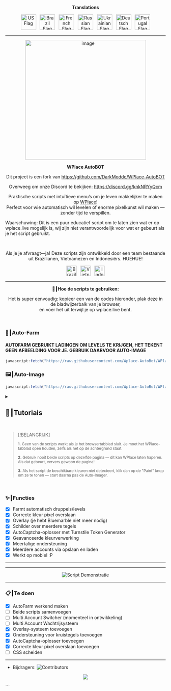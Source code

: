 <p align="center"><strong>Translations</strong></p>
<p align="center">
    <a href="../README.md"><img src="https://flagcdn.com/256x192/us.png" width="48" alt="US Flag"></a>
  &nbsp;
    <a href="ES.md"><img src="https://flagcdn.com/256x192/br.png" width="48" alt="Brazil Flag"></a>
  &nbsp;
    <a href="FR.md"><img src="https://flagcdn.com/256x192/fr.png" width="48" alt="French Flag"></a>
  &nbsp;
    <a href="RU.md"><img src="https://flagcdn.com/256x192/ru.png" width="48" alt="Russian Flag"></a>
  &nbsp;
    <a href="UK.md"><img src="https://flagcdn.com/256x192/ua.png" width="48" alt="Ukrainian Flag"></a>
  &nbsp;
    <a href="DE.md"><img src="https://flagcdn.com/256x192/de.png" width="48" alt="Deutsch Flag"></a>
  &nbsp;
    <a href="PT.md"><img src="https://flagcdn.com/256x192/pt.png" width="48" alt="Portugal Flag"></a>
</p>

---

<p align="center">
  <img width="379" height="376" alt="image" src="https://github.com/user-attachments/assets/c14ef2b5-e104-4526-9b17-23cb2abc9efe" />
</p>

<p align="center"><strong>WPlace AutoBOT</strong></p>
<p align="center">
  Dit project is een fork van <a href="https://github.com/DarkModde/WPlace-AutoBOT" target="_blank">https://github.com/DarkModde/WPlace-AutoBOT</a>
<p align="center">
  Overweeg om onze Discord te bekijken: <a href="https://discord.gg/knkNRYyQcm" target="_blank">https://discord.gg/knkNRYyQcm</a>
</p>
<p align="center">
  Praktische scripts met intuïtieve menu’s om je leven makkelijker te maken op <a href="https://wplace.live" target="_blank">WPlace</a>!<br>
  Perfect voor wie automatisch wil levelen of enorme pixelkunst wil maken — zonder tijd te verspillen.
  
  Waarschuwing: Dit is een puur educatief script om te laten zien wat er op wplace.live mogelijk is, wij zijn niet verantwoordelijk voor wat er gebeurt als je het script gebruikt.
</p>

<br>

<p align="center">
  Als je je afvraagt—ja! Deze scripts zijn ontwikkeld door een team bestaande uit Brazilianen, Vietnamezen en Indonesiërs. HUEHUE!</strong></sub>
  <p align="center">
  <img src="https://cdn.jsdelivr.net/gh/hjnilsson/country-flags/svg/br.svg" alt="Brazilië" width="32"/>
  &nbsp;
  <img src="https://cdn.jsdelivr.net/gh/hjnilsson/country-flags/svg/vn.svg" alt="Vietnam" width="32"/>
  &nbsp;
  <img src="https://cdn.jsdelivr.net/gh/hjnilsson/country-flags/svg/id.svg" alt="Indonesië" width="32"/>
</p>
</p>

---

<p align="center"><strong>🚀┃Hoe de scripts te gebruiken:</strong></p>

<p align="center">
  Het is super eenvoudig: kopieer een van de codes hieronder, plak deze in de bladwijzerbalk van je browser,<br>
  en voer het uit terwijl je op wplace.live bent.
</p>

<br>

### 🎯┃Auto-Farm
#### AUTOFARM GEBRUIKT LADINGEN OM LEVELS TE KRIJGEN, HET TEKENT GEEN AFBEELDING VOOR JE. GEBRUIK DAARVOOR AUTO-IMAGE

```js
javascript:fetch("https://raw.githubusercontent.com/Wplace-AutoBot/WPlace-AutoBOT/refs/heads/main/Auto-Farm.js").then(t=>t.text()).then(eval);
```

### 🖼️┃Auto-Image

```js
javascript:fetch("https://raw.githubusercontent.com/Wplace-AutoBot/WPlace-AutoBOT/refs/heads/main/Auto-Image.js").then(t=>t.text()).then(eval);
```

<details>
  <summary><h2>📖┃Tutoriais</h2></summary>

---

![Deel 1](https://i.imgur.com/yneG5if.png)

---

![Deel 2](https://i.imgur.com/ZRpU0wZ.png)

---

![Deel 3](https://i.imgur.com/lfjfcEw.png)

</details>

<br>

> \[!BELANGRIJK]
>
> <p><sub><strong>1.</strong> Geen van de scripts werkt als je het browsertabblad sluit. Je moet het WPlace-tabblad open houden, zelfs als het op de achtergrond staat.</sub></p>
> <p><sub><strong>2.</strong> Gebruik nooit beide scripts op dezelfde pagina — dit kan WPlace laten haperen. Als dat gebeurt, ververs gewoon de pagina!</sub></p>
> <p><sub><strong>3.</strong> Als het script de beschikbare kleuren niet detecteert, klik dan op de "Paint" knop om ze te tonen — start daarna pas de Auto-Imager.</sub></p>

<br>

### ✨┃Functies

* [x] Farmt automatisch druppels/levels
* [x] Correcte kleur pixel overslaan
* [x] Overlay (je hebt Bluemarble niet meer nodig)
* [x] Schilder over meerdere tegels
* [x] AutoCaptcha-oplosser met Turnstile Token Generator
* [x] Geavanceerde kleurverwerking
* [x] Meertalige ondersteuning
* [x] Meerdere accounts via opslaan en laden
* [x] Werkt op mobiel \:P

---

---

<p align="center">
  <img src="https://i.imgur.com/lyNQUsY.png" alt="Script Demonstratie"/>
</p>

---

### 📋┃Te doen

* [x] AutoFarm werkend maken
* [ ] Beide scripts samenvoegen
* [ ] Multi Account Switcher (momenteel in ontwikkeling)
* [ ] Multi Account Wachtrijsysteem
* [x] Overlay-systeem toevoegen
* [x] Ondersteuning voor kruistegels toevoegen
* [x] AutoCaptcha-oplosser toevoegen
* [x] Correcte kleur pixel overslaan toevoegen
* [ ] CSS scheiden

---

* Bijdragers: <img src="https://contrib.rocks/image?repo=Wplace-AutoBot/WPlace-AutoBOT" alt="Contributors" />

<p align="center">
  <a href="#"><img src="https://komarev.com/ghpvc/?username=WPlace-AutoBOT&style=for-the-badge&label=Views:&color=gray"/></a>
</p>
```
